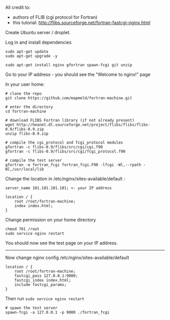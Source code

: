 All credit to:

- authors of FLIB (cgi protocol for Fortran)
- this tutorial: http://flibs.sourceforge.net/fortran-fastcgi-nginx.html


Create Ubuntu server / droplet.

Log in and install dependencies

```
sudo apt-get update
sudo apt-get upgrade -y

sudo apt-get install nginx gfortran spawn-fcgi git unzip
```

Go to your IP address - you should see the "Welcome to nginx!" page

In your user home:

```
# clone the repo
git clone https://github.com/mapmeld/fortran-machine.git

# enter the directory
cd fortran-machine

# download FLIBS Fortran library (if not already present)
wget http://heanet.dl.sourceforge.net/project/flibs/flibs/flibs-0.9/flibs-0.9.zip
unzip flibs-0.9.zip

# compile the cgi_protocol and fcgi_protocol modules
gfortran -c flibs-0.9/flibs/src/cgi/cgi.f90
gfortran -c flibs-0.9/flibs/src/cgi/fcgi_protocol.f90

# compile the test server
gfortran -o fortran_fcgi fortran_fcgi.F90 -lfcgi -Wl,--rpath -Wl,/usr/local/lib

```

Change the location in /etc/nginx/sites-available/default :

```
server_name 101.101.101.101; <- your IP address

location / {
	root /root/fortran-machine;
	index index.html;
}
```

Change permission on your home directory

```
chmod 701 /root
sudo service nginx restart
```

You should now see the test page on your IP address.

---

Now change nginx config /etc/nginx/sites-available/default

```
location / {
	root /root/fortran-machine;
	fastcgi_pass 127.0.0.1:9000;
	fastcgi_index index.html;
	include fastcgi_params;
}
```

Then run ```sudo service nginx restart```

```
# spawn the test server
spawn-fcgi -a 127.0.0.1 -p 9000 ./fortran_fcgi

```
